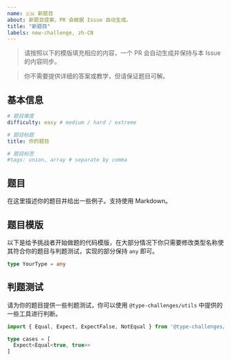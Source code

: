 ```yaml
---
name: 🇨🇳 新题目
about: 新题目提案，PR 会根据 Issue 自动生成。
title: "新题目"
labels: new-challenge, zh-CN
---
```


> 请按照以下的模版填充相应的内容，一个 PR 会自动生成并保持与本 Issue 的内容同步。

> 你不需要提供详细的答案或教学，但请保证题目可解。


## 基本信息

```yaml
# 题目难度
difficulty: easy # medium / hard / extreme

# 题目标题
title: 你的题目

# 题目标签
#tags: union, array # separate by comma
```

## 题目

<!--question-start-->

在这里描述你的题目并给出一些例子。支持使用 Markdown。

<!--question-end-->

## 题目模版

以下是给予挑战者开始做题的代码模版，在大部分情况下你只需要修改类型名称使其符合你的题目与判题测试，实现的部分保持 `any` 即可。

```ts
type YourType = any
```

## 判题测试

请为你的题目提供一些判题测试，你可以使用 `@type-challenges/utils` 中提供的一些工具进行判断。

```ts
import { Equal, Expect, ExpectFalse, NotEqual } from '@type-challenges/utils'

type cases = [
  Expect<Equal<true, true>>
]
```